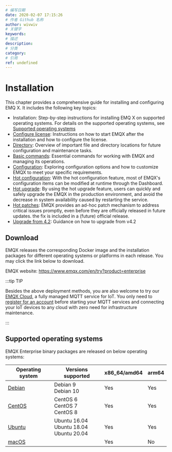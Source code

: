 ```yaml
---
# 编写日期
date: 2020-02-07 17:15:26
# 作者 Github 名称
author: wivwiv
# 关键字
keywords:
# 描述
description:
# 分类
category:
# 引用
ref: undefined
---
```


# Installation

This chapter provides a comprehensive guide for installing and configuring EMQ X. It includes the following key topics:

- Installation: Step-by-step instructions for installing EMQ X on supported operating systems. For details on the supported operating systems, see [Supported operating systems](#supported-operating-systems)
- [Configure license](./start.md): Instructions on how to start EMQX after the installation and how to configure the license.
- [Directory](./directory.md): Overview of important file and directory locations for future configuration and maintenance tasks.
- [Basic commands](./command-line.md): Essential commands for working with EMQX and managing its operations.
- [Configuration](./config.md): Exploring configuration options and how to customize EMQX to meet your specific requirements.
- [Hot configuration](../modules/hot_confs.md): With the hot configuration feature, most of EMQX's configuration items can be modified at runtime through the Dashboard.
- [Hot upgrade](../advanced/relup.md): By using the hot upgrade feature, users can quickly and safely upgrade the EMQX in the production environment, and avoid the decrease in system availability caused by restarting the service.
- [Hot patches](../advanced/patches.md): EMQX provides an ad-hoc patch mechanism to address critical issues promptly, even before they are officially released in future updates. the fix is included in a (future) official release.
- [Upgrade from 4.2](../changes/upgrade-4.3.md): Guidance on how to upgrade from v4.2

## Download

EMQX releases the corresponding Docker image and the installation packages for different operating systems or platforms in each release. You may click the link below to download.

EMQX website: https://www.emqx.com/en/try?product=enterprise

:::tip TIP

Besides the above deployment methods, you are also welcome to try our [EMQX Cloud](https://www.emqx.com/en/cloud), a fully managed MQTT service for IoT. You only need to [register for an account](https://www.emqx.com/en/signup?continue=https://www.emqx.com/en/cloud) before starting your MQTT services and connecting your IoT devices to any cloud with zero need for infrastructure maintenance.

:::

## Supported operating systems

EMQX Enterprise binary packages are released on below operating systems:

| Operating system                                             | Versions supported                              | x86_64/amd64 | arm64 |
| ------------------------------------------------------------ | ----------------------------------------------- | ------------ | ----- |
| [Debian](https://github.com/emqx/emqx-docs/blob/release-5.0/zh_CN/deploy/install-debian.md) | Debian 9<br>Debian 10                           | Yes          | Yes   |
| [CentOS](./centos.md)                                        | CentOS 6<br>CentOS 7 <br>CentOS 8               | Yes          | Yes   |
| [Ubuntu](https://github.com/emqx/emqx-docs/blob/release-5.0/zh_CN/deploy/install-ubuntu.md) | Ubuntu 16.04  <br>Ubuntu 18.04 <br>Ubuntu 20.04 | Yes          | Yes   |
| [macOS](https://github.com/emqx/emqx-docs/blob/release-5.0/zh_CN/deploy/install-macOS.md) |                                                 | Yes          | No    |



